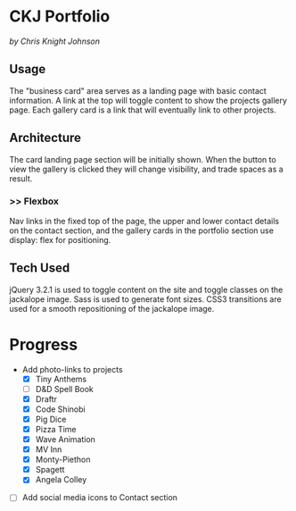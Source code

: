 # CKJ Portfolio
_by Chris Knight Johnson_

## Usage
The "business card" area serves as a landing page with basic contact information. A link at the top will toggle content to show the projects gallery page. Each gallery card is a link that will eventually link to other projects.

## Architecture
The card landing page section will be initially shown. When the button to view the gallery is clicked they will change visibility, and trade spaces as a result.

### >> Flexbox
Nav links in the fixed top of the page, the upper and lower contact details on the contact section, and the gallery cards in the portfolio section use display: flex for positioning.

## Tech Used
jQuery 3.2.1 is used to toggle content on the site and toggle classes on the jackalope image. Sass is used to generate font sizes. CSS3 transitions are used for a smooth repositioning of the jackalope image.

# Progress
* Add photo-links to projects
  - [x] Tiny Anthems
  - [ ] D&D Spell Book
  - [x] Draftr
  - [x] Code Shinobi
  - [x] Pig Dice
  - [x] Pizza Time
  - [x] Wave Animation
  - [x] MV Inn
  - [x] Monty-Piethon
  - [x] Spagett
  - [x] Angela Colley
- [ ] Add social media icons to Contact section
